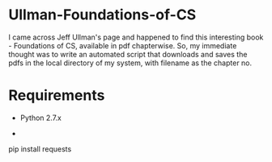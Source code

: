 # Ullman-Foundations-of-CS

I came across Jeff Ullman's page and happened to find this interesting book - Foundations of CS, available in pdf chapterwise.
So, my immediate thought was to write an automated script that downloads and saves the pdfs in the local directory of my system, with filename as the chapter no.

# Requirements

* Python 2.7.x
* ```bash
pip install requests
```
